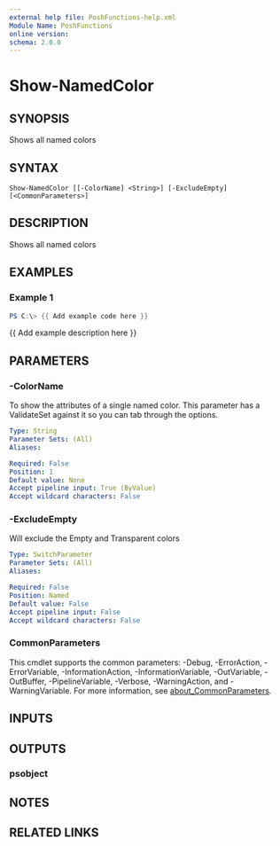 ```yaml
---
external help file: PoshFunctions-help.xml
Module Name: PoshFunctions
online version:
schema: 2.0.0
---
```


# Show-NamedColor

## SYNOPSIS
Shows all named colors

## SYNTAX

```
Show-NamedColor [[-ColorName] <String>] [-ExcludeEmpty] [<CommonParameters>]
```

## DESCRIPTION
Shows all named colors

## EXAMPLES

### Example 1
```powershell
PS C:\> {{ Add example code here }}
```

{{ Add example description here }}

## PARAMETERS

### -ColorName
To show the attributes of a single named color.
This parameter has a ValidateSet against it so you can tab through the options.

```yaml
Type: String
Parameter Sets: (All)
Aliases:

Required: False
Position: 1
Default value: None
Accept pipeline input: True (ByValue)
Accept wildcard characters: False
```

### -ExcludeEmpty
Will exclude the Empty and Transparent colors

```yaml
Type: SwitchParameter
Parameter Sets: (All)
Aliases:

Required: False
Position: Named
Default value: False
Accept pipeline input: False
Accept wildcard characters: False
```

### CommonParameters
This cmdlet supports the common parameters: -Debug, -ErrorAction, -ErrorVariable, -InformationAction, -InformationVariable, -OutVariable, -OutBuffer, -PipelineVariable, -Verbose, -WarningAction, and -WarningVariable. For more information, see [about_CommonParameters](http://go.microsoft.com/fwlink/?LinkID=113216).

## INPUTS

## OUTPUTS

### psobject
## NOTES

## RELATED LINKS

